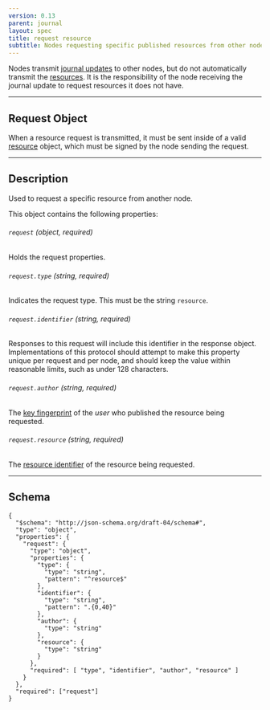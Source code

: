 ```yaml
---
version: 0.13
parent: journal
layout: spec
title: request resource
subtitle: Nodes requesting specific published resources from other nodes.
---
```



Nodes transmit [journal updates](../../journal/broadcast) to other nodes,
but do not automatically transmit the [resources](../../core/resource).
It is the responsibility of the node receiving the journal update to
request resources it does not have.

---

## Request Object

When a resource request is transmitted, it must be sent inside of
a valid [resource](../../core/resource) object, which must be signed
by the node sending the request.

---

## Description

Used to request a specific resource from another node.

This object contains the following properties:

###### `request` *(object, required)*

Holds the request properties.

###### `request.type` *(string, required)*

Indicates the request type. This must be the string `resource`.

###### `request.identifier` *(string, required)*

Responses to this request will include this identifier in the response
object. Implementations of this protocol should attempt to make this
property unique per request and per node, and should keep the value
within reasonable limits, such as under 128 characters.

###### `request.author` *(string, required)*

The [key fingerprint](../../core/cryptography#key-fingerprint) of the *user*
who published the resource being requested.

###### `request.resource` *(string, required)*

The [resource identifier](../../core/resource#resource-identifier) of
the resource being requested.

---

## Schema

	{
	  "$schema": "http://json-schema.org/draft-04/schema#",
	  "type": "object",
	  "properties": {
	    "request": {
	      "type": "object",
	      "properties": {
	        "type": {
	          "type": "string",
	          "pattern": "^resource$"
	        },
	        "identifier": {
	          "type": "string",
	          "pattern": ".{0,40}"
	        },
	        "author": {
	          "type": "string"
	        },
	        "resource": {
	          "type": "string"
	        }
	      },
	      "required": [ "type", "identifier", "author", "resource" ]
	    }
	  },
	  "required": ["request"]
	}
